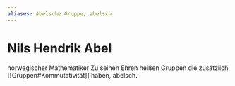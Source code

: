 ```yaml
---
aliases: Abelsche Gruppe, abelsch
---
```

# Nils Hendrik Abel
norwegischer Mathematiker
Zu seinen Ehren heißen Gruppen die zusätzlich [[Gruppen#Kommutativität]] haben, abelsch.
